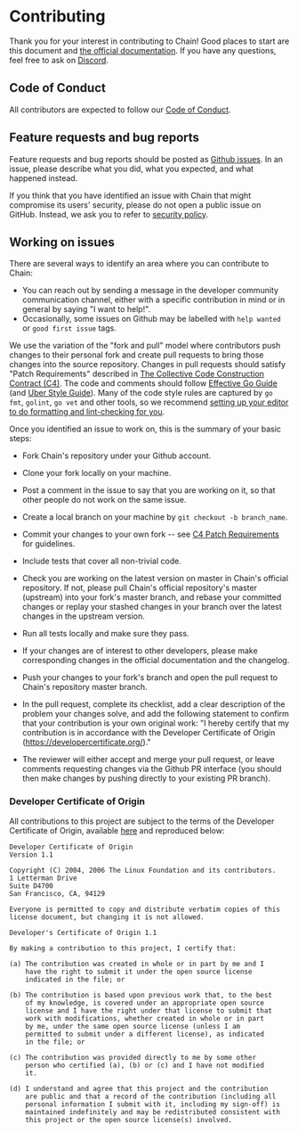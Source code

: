 # Contributing

Thank you for your interest in contributing to Chain! Good places to start are this document and [the official documentation](https://github.com/crypto-com/chain-docs). If you have any questions, feel free to ask on [Discord](https://discord.gg/pahqHz26q4).


## Code of Conduct

All contributors are expected to follow our [Code of Conduct](CODE_OF_CONDUCT.md).

## Feature requests and bug reports

Feature requests and bug reports should be posted as [Github issues](issues/new).
In an issue, please describe what you did, what you expected, and what happened instead.

If you think that you have identified an issue with Chain that might compromise
its users' security, please do not open a public issue on GitHub. Instead,
we ask you to refer to [security policy](SECURITY.md).

## Working on issues
There are several ways to identify an area where you can contribute to Chain:

* You can reach out by sending a message in the developer community communication channel, either with a specific contribution in mind or in general by saying "I want to help!".
* Occasionally, some issues on Github may be labelled with `help wanted` or `good first issue` tags.

We use the variation of the "fork and pull" model where contributors push changes to their personal fork and create pull requests to bring those changes into the source repository.
Changes in pull requests should satisfy "Patch Requirements" described in [The Collective Code Construction Contract (C4)](https://rfc.zeromq.org/spec:42/C4/#23-patch-requirements). The code and comments should follow [Effective Go Guide](https://golang.org/doc/effective_go.html) (and [Uber Style Guide](https://github.com/uber-go/guide/blob/master/style.md)). Many of the code style rules are captured by `go fmt`, `golint`, `go vet` and other tools, so we recommend [setting up your editor to do formatting and lint-checking for you](https://github.com/golang/go/wiki/IDEsAndTextEditorPlugins).

Once you identified an issue to work on, this is the summary of your basic steps:

* Fork Chain's repository under your Github account.

* Clone your fork locally on your machine.

* Post a comment in the issue to say that you are working on it, so that other people do not work on the same issue.

* Create a local branch on your machine by `git checkout -b branch_name`.

* Commit your changes to your own fork -- see [C4 Patch Requirements](https://rfc.zeromq.org/spec:42/C4/#23-patch-requirements) for guidelines.

* Include tests that cover all non-trivial code.

* Check you are working on the latest version on master in Chain's official repository. If not, please pull Chain's official repository's master (upstream) into your fork's master branch, and rebase your committed changes or replay your stashed changes in your branch over the latest changes in the upstream version.

* Run all tests locally and make sure they pass.

* If your changes are of interest to other developers, please make corresponding changes in the official documentation and the changelog.

* Push your changes to your fork's branch and open the pull request to Chain's repository master branch.

* In the pull request, complete its checklist, add a clear description of the problem your changes solve, and add the following statement to confirm that your contribution is your own original work: "I hereby certify that my contribution is in accordance with the Developer Certificate of Origin (https://developercertificate.org/)."

* The reviewer will either accept and merge your pull request, or leave comments requesting changes via the Github PR interface (you should then make changes by pushing directly to your existing PR branch).

### Developer Certificate of Origin
All contributions to this project are subject to the terms of the Developer Certificate of Origin, available [here](https://developercertificate.org/) and reproduced below:

```
Developer Certificate of Origin
Version 1.1

Copyright (C) 2004, 2006 The Linux Foundation and its contributors.
1 Letterman Drive
Suite D4700
San Francisco, CA, 94129

Everyone is permitted to copy and distribute verbatim copies of this
license document, but changing it is not allowed.

Developer's Certificate of Origin 1.1

By making a contribution to this project, I certify that:

(a) The contribution was created in whole or in part by me and I
    have the right to submit it under the open source license
    indicated in the file; or

(b) The contribution is based upon previous work that, to the best
    of my knowledge, is covered under an appropriate open source
    license and I have the right under that license to submit that
    work with modifications, whether created in whole or in part
    by me, under the same open source license (unless I am
    permitted to submit under a different license), as indicated
    in the file; or

(c) The contribution was provided directly to me by some other
    person who certified (a), (b) or (c) and I have not modified
    it.

(d) I understand and agree that this project and the contribution
    are public and that a record of the contribution (including all
    personal information I submit with it, including my sign-off) is
    maintained indefinitely and may be redistributed consistent with
    this project or the open source license(s) involved.
```    
